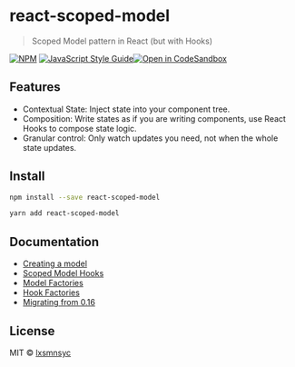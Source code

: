 # react-scoped-model

> Scoped Model pattern in React (but with Hooks)

[![NPM](https://img.shields.io/npm/v/react-scoped-model.svg)](https://www.npmjs.com/package/react-scoped-model) [![JavaScript Style Guide](https://badgen.net/badge/code%20style/airbnb/ff5a5f?icon=airbnb)](https://github.com/airbnb/javascript)[![Open in CodeSandbox](https://img.shields.io/badge/Open%20in-CodeSandbox-blue?style=flat-square&logo=codesandbox)](https://codesandbox.io/s/github/LXSMNSYC/scoped-model/tree/master/examples/react-scoped-model)

## Features

- Contextual State: Inject state into your component tree.
- Composition: Write states as if you are writing components, use React Hooks to compose state logic.
- Granular control: Only watch updates you need, not when the whole state updates.

## Install

```bash
npm install --save react-scoped-model
```

```bash
yarn add react-scoped-model
```

## Documentation

- [Creating a model](/packages/react-scoped-model/docs/create-model.md)
- [Scoped Model Hooks](/packages/react-scoped-model/docs/hooks/README.md)
- [Model Factories](/packages/react-scoped-model/docs/model-factory.md)
- [Hook Factories](/packages/react-scoped-model/docs/hook-factory.md)
- [Migrating from 0.16](/packages/react-scoped-model/docs/migrating.md)

## License

MIT © [lxsmnsyc](https://github.com/lxsmnsyc)
